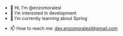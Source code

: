 - 👋 Hi, I’m @enzomoralesl
- 👀 I’m interested in development
- 🌱 I’m currently learning about Spring
<!---- 💞️ I’m looking to collaborate on many things--->

- 📫 How to reach me: dev.enzomoralesl@gmail.com

<!---
enzomoralesl/enzomoralesl is a ✨ special ✨ repository because its `README.md` (this file) appears on your GitHub profile.
You can click the Preview link to take a look at your changes.
--->
